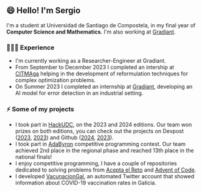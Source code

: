 ## 😄 Hello! I'm Sergio 

I'm a student at Universidad de Santiago de Compostela, in my final year of **Computer Science and Mathematics**. I'm also working at [Gradiant](https://www.gradiant.org/).

### 👨🏻‍💻 Experience
- I'm currently working as a Researcher-Engineer at Gradiant.
- From September to December 2023 I completed an intership at [CITMAga](https://citmaga.gal/es/) helping in the development of reformulation techniques for complex optimization problems.
- On Summer 2023 I completed an internship at [Gradiant](https://github.com/Gradiant), developing an AI model for error detection in an industrial setting.

### ⚡ Some of my projects
- I took part in [HackUDC](https://hackudc.gpul.org/), on the 2023 and 2024 editions. Our team won prizes on both editions, you can check out the projects on Devpost ([2023](https://devpost.com/software/costacompas), [2023](https://devpost.com/software/ecoviaggio)) and Github ([2024](https://github.com/antongomez/ecoviaggio), [2023](https://github.com/CastilloDel/costaCompas)).
- I took part in [AdaByron](https://ada-byron.es/2023/nac/) competitive programming contest. Our team achieved 2nd place in the regional phase and reached 13th place in the national finals!
- I enjoy competitive programming, I have a couple of repositories dedicated to solving problems from [Acepta el Reto](https://github.com/sergio-alv-per/acepta-el-reto) and [Advent of Code](https://github.com/sergio-alv-per/advent-of-code-2023).
- I developed [VacunacionGal](https://twitter.com/VacunacionGal), an automated Twitter account that showed information about COVID-19 vaccination rates in Galicia.
